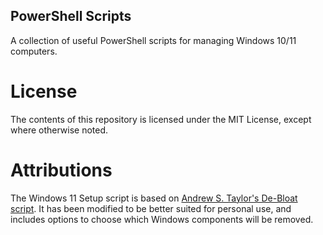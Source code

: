 ## PowerShell Scripts

A collection of useful PowerShell scripts for managing Windows 10/11 computers.

# License

The contents of this repository is licensed under the MIT License, except where otherwise noted.

# Attributions

The Windows 11 Setup script is based on [Andrew S. Taylor's De-Bloat script](https://github.com/andrew-s-taylor/public/blob/main/De-Bloat/RemoveBloat.ps1). It has been modified to be better suited for personal use, and includes options to choose which Windows components will be removed.